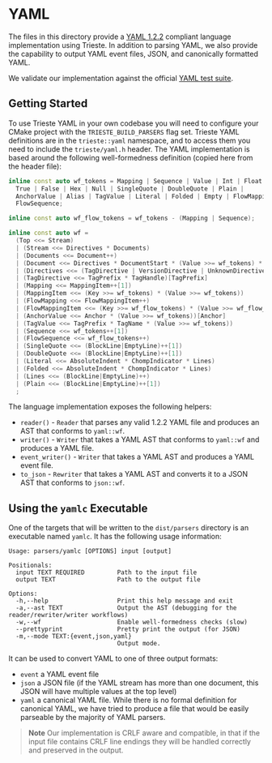 # YAML

The files in this directory provide a [YAML 1.2.2](https://yaml.org/spec/1.2.2/) compliant language implementation using Trieste. In addition to parsing YAML, we also provide the capability to output YAML event files, JSON, and canonically formatted YAML.

We validate our implementation against the official [YAML test suite](https://github.com/yaml/yaml-test-suite).

## Getting Started

To use Trieste YAML in your own codebase you will need to configure your CMake project with the `TRIESTE_BUILD_PARSERS` flag set. Trieste YAML definitions are in the `trieste::yaml` namespace, and to access them you need to include the `trieste/yaml.h` header. The YAML implementation is based around the following well-formedness definition (copied here from the header file):

```c++
inline const auto wf_tokens = Mapping | Sequence | Value | Int | Float |
  True | False | Hex | Null | SingleQuote | DoubleQuote | Plain |
  AnchorValue | Alias | TagValue | Literal | Folded | Empty | FlowMapping |
  FlowSequence;

inline const auto wf_flow_tokens = wf_tokens - (Mapping | Sequence);

inline const auto wf =
  (Top <<= Stream)
  | (Stream <<= Directives * Documents)
  | (Documents <<= Document++)
  | (Document <<= Directives * DocumentStart * (Value >>= wf_tokens) * DocumentEnd)
  | (Directives <<= (TagDirective | VersionDirective | UnknownDirective)++)
  | (TagDirective <<= TagPrefix * TagHandle)[TagPrefix]
  | (Mapping <<= MappingItem++[1])
  | (MappingItem <<= (Key >>= wf_tokens) * (Value >>= wf_tokens))
  | (FlowMapping <<= FlowMappingItem++)
  | (FlowMappingItem <<= (Key >>= wf_flow_tokens) * (Value >>= wf_flow_tokens))
  | (AnchorValue <<= Anchor * (Value >>= wf_tokens))[Anchor]
  | (TagValue <<= TagPrefix * TagName * (Value >>= wf_tokens))
  | (Sequence <<= wf_tokens++[1])
  | (FlowSequence <<= wf_flow_tokens++)
  | (SingleQuote <<= (BlockLine|EmptyLine)++[1])
  | (DoubleQuote <<= (BlockLine|EmptyLine)++[1])
  | (Literal <<= AbsoluteIndent * ChompIndicator * Lines)
  | (Folded <<= AbsoluteIndent * ChompIndicator * Lines)
  | (Lines <<= (BlockLine|EmptyLine)++)
  | (Plain <<= (BlockLine|EmptyLine)++[1])
  ;
```

The language implementation exposes the following helpers:

- `reader()` - `Reader` that parses any valid 1.2.2 YAML file and produces an AST that conforms to `yaml::wf`.
- `writer()` - `Writer` that takes a YAML AST that conforms to `yaml::wf` and produces a YAML file.
- `event_writer()` - `Writer` that takes a YAML AST and produces a YAML event file.
- `to_json` - `Rewriter` that takes a YAML AST and converts it to a JSON AST that conforms to `json::wf`.

## Using the `yamlc` Executable

One of the targets that will be written to the `dist/parsers` directory is an executable named `yamlc`. It
has the following usage information:

```
Usage: parsers/yamlc [OPTIONS] input [output]

Positionals:
  input TEXT REQUIRED         Path to the input file 
  output TEXT                 Path to the output file

Options:
  -h,--help                   Print this help message and exit
  -a,--ast TEXT               Output the AST (debugging for the reader/rewriter/writer workflows)
  -w,--wf                     Enable well-formedness checks (slow)
  --prettyprint               Pretty print the output (for JSON)
  -m,--mode TEXT:{event,json,yaml}
                              Output mode.
```

It can be used to convert YAML to one of three output formats:

- `event` a YAML event file
- `json` a JSON file (if the YAML stream has more than one document, this JSON will have multiple values at the top level)
- `yaml` a canonical YAML file. While there is no formal definition for canonical YAML, we have tried to produce a file that would be easily parseable by the majority of YAML parsers.

> **Note**
> Our implementation is CRLF aware and compatible, in that if the input file contains CRLF line endings they
> will be handled correctly and preserved in the output.